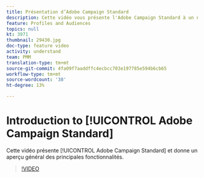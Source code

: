 ```yaml
---
title: Présentation d’Adobe Campaign Standard
description: Cette vidéo vous présente l'Adobe Campaign Standard à un niveau élevé.
feature: Profiles and Audiences
topics: null
kt: 3971
thumbnail: 29430.jpg
doc-type: feature video
activity: understand
team: PMM
translation-type: tm+mt
source-git-commit: 4fa09f7aaddffc4ecbcc703e197785e594b6cb65
workflow-type: tm+mt
source-wordcount: '38'
ht-degree: 13%

---
```



# Introduction to [!UICONTROL Adobe Campaign Standard]

Cette vidéo présente [!UICONTROL Adobe Campaign Standard] et donne un aperçu général des principales fonctionnalités.

>[!VIDEO](https://video.tv.adobe.com/v/29430?quality=12)
